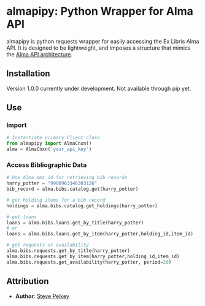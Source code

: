 # almapipy: Python Wrapper for Alma API

almapipy is python requests wrapper for easily accessing the Ex Libris Alma API. It is designed to be lightweight, and imposes a structure that mimics the [Alma API architecture](https://developers.exlibrisgroup.com/alma/apis).

## Installation
Version 1.0.0 currently under development. Not available through pip yet.

## Use

### Import
```python
# Instantiate primary Client class
from almapipy import AlmaCnxn()
alma = AlmaCnxn('your_api_key')
```
### Access Bibliographic Data
```python
# Use Alma mms_id for retrieving bib records
harry_potter = "9980963346303126"
bib_record = alma.bibs.catalog.get(harry_potter)

# get holding items for a bib record
holdings = alma.bibs.catalog.get_holdings(harry_potter)

# get loans
loans = alma.bibs.loans.get_by_title(harry_potter)
# or
loans = alma.bibs.loans.get_by_item(harry_potter,holding_id,item_id)

# get requests or availability
alma.bibs.requests.get_by_title(harry_potter)
alma.bibs.requests.get_by_item(harry_potter,holding_id,item_id)
alma.bibs.requests.get_availability(harry_potter, period=20)
```
## Attribution

* **Author**: [Steve Pelkey](mailto:spelkey@ucdavis.edu)
